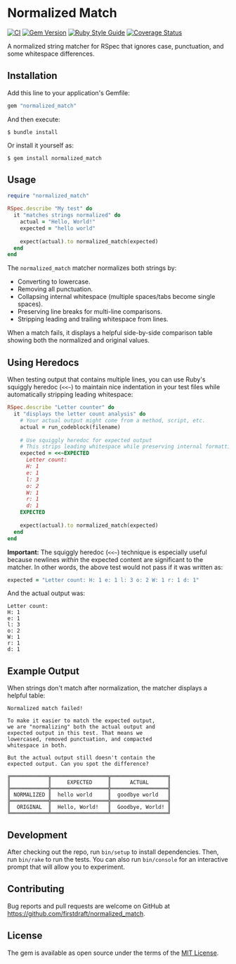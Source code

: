 # Normalized Match

[![CI](https://github.com/firstdraft/normalized_match/actions/workflows/ci.yml/badge.svg)](https://github.com/firstdraft/normalized_match/actions/workflows/ci.yml)
[![Gem Version](https://badge.fury.io/rb/normalized_match.svg)](https://badge.fury.io/rb/normalized_match)
[![Ruby Style Guide](https://img.shields.io/badge/code_style-standard-brightgreen.svg)](https://github.com/standardrb/standard)
[![Coverage Status](https://img.shields.io/badge/coverage-100%25-brightgreen.svg)](https://github.com/firstdraft/normalized_match)

A normalized string matcher for RSpec that ignores case, punctuation, and some whitespace differences.

## Installation

Add this line to your application's Gemfile:

```ruby
gem "normalized_match"
```

And then execute:

```
$ bundle install
```

Or install it yourself as:

```
$ gem install normalized_match
```

## Usage

```ruby
require "normalized_match"

RSpec.describe "My test" do
  it "matches strings normalized" do
    actual = "Hello, World!"
    expected = "hello world"
    
    expect(actual).to normalized_match(expected)
  end
end
```

The `normalized_match` matcher normalizes both strings by:

- Converting to lowercase.
- Removing all punctuation.
- Collapsing internal whitespace (multiple spaces/tabs become single spaces).
- Preserving line breaks for multi-line comparisons.
- Stripping leading and trailing whitespace from lines.

When a match fails, it displays a helpful side-by-side comparison table showing both the normalized and original values.

## Using Heredocs

When testing output that contains multiple lines, you can use Ruby's squiggly heredoc (`<<~`) to maintain nice indentation in your test files while automatically stripping leading whitespace:

```ruby
RSpec.describe "Letter counter" do
  it "displays the letter count analysis" do
    # Your actual output might come from a method, script, etc.
    actual = run_codeblock(filename)
    
    # Use squiggly heredoc for expected output
    # This strips leading whitespace while preserving internal formatting
    expected = <<~EXPECTED
      Letter count:
      H: 1
      e: 1
      l: 3
      o: 2
      W: 1
      r: 1
      d: 1
    EXPECTED
    
    expect(actual).to normalized_match(expected)
  end
end
```

**Important:** The squiggly heredoc (`<<~`) technique is especially useful because newlines _within_ the expected content are significant to the matcher. In other words, the above test would not pass if it was written as:

```ruby
expected = "Letter count: H: 1 e: 1 l: 3 o: 2 W: 1 r: 1 d: 1"
```

And the actual output was:

```
Letter count:
H: 1
e: 1
l: 3
o: 2
W: 1
r: 1
d: 1
```

## Example Output

When strings don't match after normalization, the matcher displays a helpful table:

```
Normalized match failed!

To make it easier to match the expected output,
we are "normalizing" both the actual output and
expected output in this test. That means we
lowercased, removed punctuation, and compacted
whitespace in both.

But the actual output still doesn't contain the
expected output. Can you spot the difference?

╔════════════╦══════════════════╦══════════════════╗
║            ║     EXPECTED     ║      ACTUAL      ║
╠════════════╬══════════════════╬══════════════════╣
║ NORMALIZED ║  hello world     ║  goodbye world   ║
╠════════════╬══════════════════╬══════════════════╣
║  ORIGINAL  ║  Hello, World!   ║  Goodbye, World! ║
╚════════════╩══════════════════╩══════════════════╝
```

## Development

After checking out the repo, run `bin/setup` to install dependencies. Then, run `bin/rake` to run the tests. You can also run `bin/console` for an interactive prompt that will allow you to experiment.

## Contributing

Bug reports and pull requests are welcome on GitHub at https://github.com/firstdraft/normalized_match.

## License

The gem is available as open source under the terms of the [MIT License](https://opensource.org/licenses/MIT).
